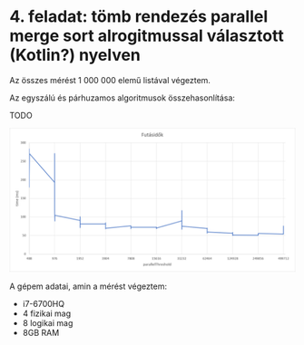 # 4. feladat: tömb rendezés parallel merge sort alrogitmussal választott (Kotlin?) nyelven

Az összes mérést 1 000 000 elemű listával végeztem.

Az egyszálú és párhuzamos algoritmusok összehasonlítása:

TODO


![](results/futasidok.png)


A gépem adatai, amin a mérést végeztem:

- i7-6700HQ
- 4 fizikai mag
- 8 logikai mag
- 8GB RAM
